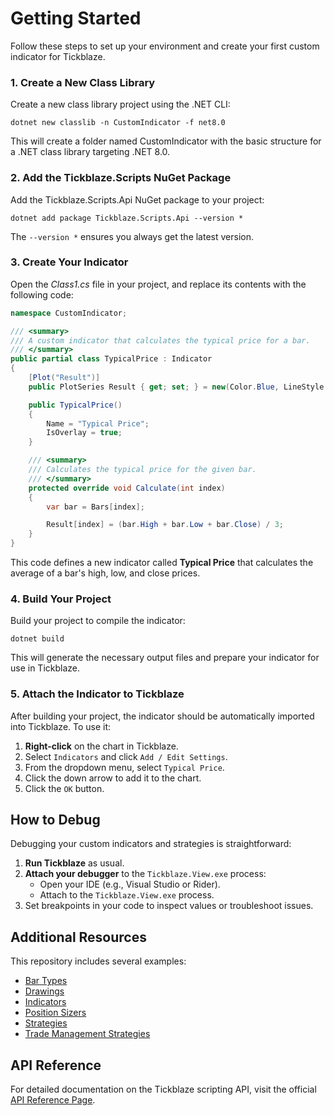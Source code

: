 # Getting Started

Follow these steps to set up your environment and create your first custom indicator for Tickblaze.

### 1. Create a New Class Library

Create a new class library project using the .NET CLI:

```
dotnet new classlib -n CustomIndicator -f net8.0
```

This will create a folder named CustomIndicator with the basic structure for a .NET class library targeting .NET 8.0.

### 2. Add the Tickblaze.Scripts NuGet Package

Add the Tickblaze.Scripts.Api NuGet package to your project:

```
dotnet add package Tickblaze.Scripts.Api --version *
```

The `--version *` ensures you always get the latest version.

### 3. Create Your Indicator

Open the _Class1.cs_ file in your project, and replace its contents with the following code:

```cs
namespace CustomIndicator;

/// <summary>
/// A custom indicator that calculates the typical price for a bar.
/// </summary>
public partial class TypicalPrice : Indicator
{
    [Plot("Result")]
    public PlotSeries Result { get; set; } = new(Color.Blue, LineStyle.Solid, 1);

    public TypicalPrice()
    {
        Name = "Typical Price";
        IsOverlay = true;
    }

    /// <summary>
    /// Calculates the typical price for the given bar.
    /// </summary>
    protected override void Calculate(int index)
    {
        var bar = Bars[index];

        Result[index] = (bar.High + bar.Low + bar.Close) / 3;
    }
}
```

This code defines a new indicator called **Typical Price** that calculates the average of a bar's high, low, and close prices.

### 4. Build Your Project

Build your project to compile the indicator:

```
dotnet build
```

This will generate the necessary output files and prepare your indicator for use in Tickblaze.

### 5. Attach the Indicator to Tickblaze

After building your project, the indicator should be automatically imported into Tickblaze. To use it:

1. **Right-click** on the chart in Tickblaze.
2. Select `Indicators` and click `Add / Edit Settings`.
3. From the dropdown menu, select `Typical Price`.
4. Click the down arrow to add it to the chart.
5. Click the `OK` button.

## How to Debug

Debugging your custom indicators and strategies is straightforward:

1. **Run Tickblaze** as usual.
2. **Attach your debugger** to the `Tickblaze.View.exe` process:
   - Open your IDE (e.g., Visual Studio or Rider).
   - Attach to the `Tickblaze.View.exe` process.
3. Set breakpoints in your code to inspect values or troubleshoot issues.

## Additional Resources

This repository includes several examples:

- [Bar Types](./src/BarTypes/)
- [Drawings](./src/Drawings/)
- [Indicators](./src/Indicators/)
- [Position Sizers](./src/PositionSizers/)
- [Strategies](./src/Strategies/)
- [Trade Management Strategies](./src/TradeManagementStrategies/)

## API Reference
For detailed documentation on the Tickblaze scripting API, visit the official [API Reference Page](https://tickblaze.github.io/Tickblaze.Scripts/).
